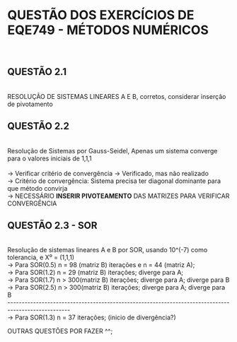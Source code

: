 <h1>QUESTÃO DOS EXERCÍCIOS DE EQE749 - MÉTODOS NUMÉRICOS</h1>
<br>

<h2>QUESTÃO 2.1 </h2>
<br>
RESOLUÇÃO DE SISTEMAS LINEARES A E B, corretos, considerar inserção de pivotamento
<br>

<h2>QUESTÃO 2.2 </h2>
<br>
Resolução de Sistemas por Gauss-Seidel, Apenas um sistema converge para o valores iniciais de 1,1,1
<br>
<br>                        -> Verificar critério de convergência -> Verificado, mas não realizado
<br>                        -> Critério de convergência: Sistema precisa ter diagonal dominante para que método convirja
<br>                        -> NECESSÁRIO <b>INSERIR PIVOTEAMENTO</b> DAS MATRIZES PARA VERIFICAR CONVERGÊNCIA
<h2>QUESTÃO 2.3 - SOR </h2> 
<br>Resolução de sistemas lineares A e B por SOR, usando 10^(-7) como tolerancia, e X⁰ = (1,1,1) 
<br>                        -> Para SOR(0.5) n = 98 (matriz B) iterações e n = 44 (matriz A);
<br>                        -> Para SOR(1.2) n = 29 (matriz B) iterações; diverge para A;
<br>                        -> Para SOR(1.7) n > 300(matriz B) iterações; diverge para A; diverge para B
<br>                        -> Para SOR(2.5) n > 300(matriz B) iterações; diverge para A; diverge para B
<br>----------------------------------------------------------------------------------------------------
<br>                        -> Para SOR(1.3) n = 37 iterações; (inicio de divergência?)
<br>

OUTRAS QUESTÕES POR FAZER ^^;

